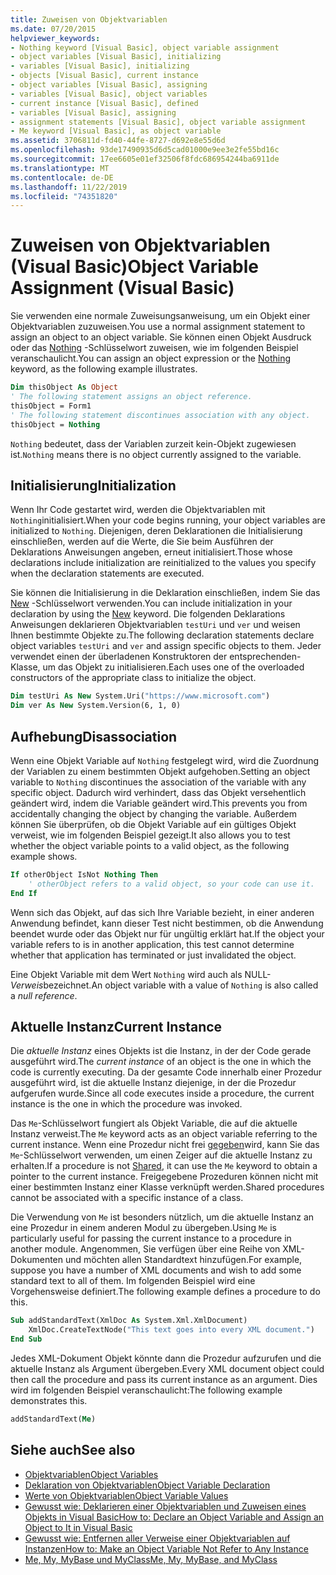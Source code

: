 ```yaml
---
title: Zuweisen von Objektvariablen
ms.date: 07/20/2015
helpviewer_keywords:
- Nothing keyword [Visual Basic], object variable assignment
- object variables [Visual Basic], initializing
- variables [Visual Basic], initializing
- objects [Visual Basic], current instance
- object variables [Visual Basic], assigning
- variables [Visual Basic], object variables
- current instance [Visual Basic], defined
- variables [Visual Basic], assigning
- assignment statements [Visual Basic], object variable assignment
- Me keyword [Visual Basic], as object variable
ms.assetid: 3706811d-fd40-44fe-8727-d692e8e55d6d
ms.openlocfilehash: 93de17490935d6d5cad01000e9ee3e2fe55bd16c
ms.sourcegitcommit: 17ee6605e01ef32506f8fdc686954244ba6911de
ms.translationtype: MT
ms.contentlocale: de-DE
ms.lasthandoff: 11/22/2019
ms.locfileid: "74351820"
---
```

# <a name="object-variable-assignment-visual-basic"></a><span data-ttu-id="16c4a-102">Zuweisen von Objektvariablen (Visual Basic)</span><span class="sxs-lookup"><span data-stu-id="16c4a-102">Object Variable Assignment (Visual Basic)</span></span>

<span data-ttu-id="16c4a-103">Sie verwenden eine normale Zuweisungsanweisung, um ein Objekt einer Objektvariablen zuzuweisen.</span><span class="sxs-lookup"><span data-stu-id="16c4a-103">You use a normal assignment statement to assign an object to an object variable.</span></span> <span data-ttu-id="16c4a-104">Sie können einen Objekt Ausdruck oder das [Nothing](../../../../visual-basic/language-reference/nothing.md) -Schlüsselwort zuweisen, wie im folgenden Beispiel veranschaulicht.</span><span class="sxs-lookup"><span data-stu-id="16c4a-104">You can assign an object expression or the [Nothing](../../../../visual-basic/language-reference/nothing.md) keyword, as the following example illustrates.</span></span>

```vb
Dim thisObject As Object
' The following statement assigns an object reference.
thisObject = Form1
' The following statement discontinues association with any object.
thisObject = Nothing
```

<span data-ttu-id="16c4a-105">`Nothing` bedeutet, dass der Variablen zurzeit kein-Objekt zugewiesen ist.</span><span class="sxs-lookup"><span data-stu-id="16c4a-105">`Nothing` means there is no object currently assigned to the variable.</span></span>

## <a name="initialization"></a><span data-ttu-id="16c4a-106">Initialisierung</span><span class="sxs-lookup"><span data-stu-id="16c4a-106">Initialization</span></span>

<span data-ttu-id="16c4a-107">Wenn Ihr Code gestartet wird, werden die Objektvariablen mit `Nothing`initialisiert.</span><span class="sxs-lookup"><span data-stu-id="16c4a-107">When your code begins running, your object variables are initialized to `Nothing`.</span></span> <span data-ttu-id="16c4a-108">Diejenigen, deren Deklarationen die Initialisierung einschließen, werden auf die Werte, die Sie beim Ausführen der Deklarations Anweisungen angeben, erneut initialisiert.</span><span class="sxs-lookup"><span data-stu-id="16c4a-108">Those whose declarations include initialization are reinitialized to the values you specify when the declaration statements are executed.</span></span>

<span data-ttu-id="16c4a-109">Sie können die Initialisierung in die Deklaration einschließen, indem Sie das [New](../../../../visual-basic/language-reference/operators/new-operator.md) -Schlüsselwort verwenden.</span><span class="sxs-lookup"><span data-stu-id="16c4a-109">You can include initialization in your declaration by using the [New](../../../../visual-basic/language-reference/operators/new-operator.md) keyword.</span></span> <span data-ttu-id="16c4a-110">Die folgenden Deklarations Anweisungen deklarieren Objektvariablen `testUri` und `ver` und weisen Ihnen bestimmte Objekte zu.</span><span class="sxs-lookup"><span data-stu-id="16c4a-110">The following declaration statements declare object variables `testUri` and `ver` and assign specific objects to them.</span></span> <span data-ttu-id="16c4a-111">Jeder verwendet einen der überladenen Konstruktoren der entsprechenden-Klasse, um das Objekt zu initialisieren.</span><span class="sxs-lookup"><span data-stu-id="16c4a-111">Each uses one of the overloaded constructors of the appropriate class to initialize the object.</span></span>

```vb
Dim testUri As New System.Uri("https://www.microsoft.com")
Dim ver As New System.Version(6, 1, 0)
```

## <a name="disassociation"></a><span data-ttu-id="16c4a-112">Aufhebung</span><span class="sxs-lookup"><span data-stu-id="16c4a-112">Disassociation</span></span>

<span data-ttu-id="16c4a-113">Wenn eine Objekt Variable auf `Nothing` festgelegt wird, wird die Zuordnung der Variablen zu einem bestimmten Objekt aufgehoben.</span><span class="sxs-lookup"><span data-stu-id="16c4a-113">Setting an object variable to `Nothing` discontinues the association of the variable with any specific object.</span></span> <span data-ttu-id="16c4a-114">Dadurch wird verhindert, dass das Objekt versehentlich geändert wird, indem die Variable geändert wird.</span><span class="sxs-lookup"><span data-stu-id="16c4a-114">This prevents you from accidentally changing the object by changing the variable.</span></span> <span data-ttu-id="16c4a-115">Außerdem können Sie überprüfen, ob die Objekt Variable auf ein gültiges Objekt verweist, wie im folgenden Beispiel gezeigt.</span><span class="sxs-lookup"><span data-stu-id="16c4a-115">It also allows you to test whether the object variable points to a valid object, as the following example shows.</span></span>

```vb
If otherObject IsNot Nothing Then
    ' otherObject refers to a valid object, so your code can use it.
End If
```

<span data-ttu-id="16c4a-116">Wenn sich das Objekt, auf das sich Ihre Variable bezieht, in einer anderen Anwendung befindet, kann dieser Test nicht bestimmen, ob die Anwendung beendet wurde oder das Objekt nur für ungültig erklärt hat.</span><span class="sxs-lookup"><span data-stu-id="16c4a-116">If the object your variable refers to is in another application, this test cannot determine whether that application has terminated or just invalidated the object.</span></span>

<span data-ttu-id="16c4a-117">Eine Objekt Variable mit dem Wert `Nothing` wird auch als NULL- *Verweis*bezeichnet.</span><span class="sxs-lookup"><span data-stu-id="16c4a-117">An object variable with a value of `Nothing` is also called a *null reference*.</span></span>

## <a name="current-instance"></a><span data-ttu-id="16c4a-118">Aktuelle Instanz</span><span class="sxs-lookup"><span data-stu-id="16c4a-118">Current Instance</span></span>

<span data-ttu-id="16c4a-119">Die *aktuelle Instanz* eines Objekts ist die Instanz, in der der Code gerade ausgeführt wird.</span><span class="sxs-lookup"><span data-stu-id="16c4a-119">The *current instance* of an object is the one in which the code is currently executing.</span></span> <span data-ttu-id="16c4a-120">Da der gesamte Code innerhalb einer Prozedur ausgeführt wird, ist die aktuelle Instanz diejenige, in der die Prozedur aufgerufen wurde.</span><span class="sxs-lookup"><span data-stu-id="16c4a-120">Since all code executes inside a procedure, the current instance is the one in which the procedure was invoked.</span></span>

<span data-ttu-id="16c4a-121">Das `Me`-Schlüsselwort fungiert als Objekt Variable, die auf die aktuelle Instanz verweist.</span><span class="sxs-lookup"><span data-stu-id="16c4a-121">The `Me` keyword acts as an object variable referring to the current instance.</span></span> <span data-ttu-id="16c4a-122">Wenn eine Prozedur nicht frei [gegeben](../../../../visual-basic/language-reference/modifiers/shared.md)wird, kann Sie das `Me`-Schlüsselwort verwenden, um einen Zeiger auf die aktuelle Instanz zu erhalten.</span><span class="sxs-lookup"><span data-stu-id="16c4a-122">If a procedure is not [Shared](../../../../visual-basic/language-reference/modifiers/shared.md), it can use the `Me` keyword to obtain a pointer to the current instance.</span></span> <span data-ttu-id="16c4a-123">Freigegebene Prozeduren können nicht mit einer bestimmten Instanz einer Klasse verknüpft werden.</span><span class="sxs-lookup"><span data-stu-id="16c4a-123">Shared procedures cannot be associated with a specific instance of a class.</span></span>

<span data-ttu-id="16c4a-124">Die Verwendung von `Me` ist besonders nützlich, um die aktuelle Instanz an eine Prozedur in einem anderen Modul zu übergeben.</span><span class="sxs-lookup"><span data-stu-id="16c4a-124">Using `Me` is particularly useful for passing the current instance to a procedure in another module.</span></span> <span data-ttu-id="16c4a-125">Angenommen, Sie verfügen über eine Reihe von XML-Dokumenten und möchten allen Standardtext hinzufügen.</span><span class="sxs-lookup"><span data-stu-id="16c4a-125">For example, suppose you have a number of XML documents and wish to add some standard text to all of them.</span></span> <span data-ttu-id="16c4a-126">Im folgenden Beispiel wird eine Vorgehensweise definiert.</span><span class="sxs-lookup"><span data-stu-id="16c4a-126">The following example defines a procedure to do this.</span></span>

```vb
Sub addStandardText(XmlDoc As System.Xml.XmlDocument)
    XmlDoc.CreateTextNode("This text goes into every XML document.")
End Sub
```

<span data-ttu-id="16c4a-127">Jedes XML-Dokument Objekt könnte dann die Prozedur aufzurufen und die aktuelle Instanz als Argument übergeben.</span><span class="sxs-lookup"><span data-stu-id="16c4a-127">Every XML document object could then call the procedure and pass its current instance as an argument.</span></span> <span data-ttu-id="16c4a-128">Dies wird im folgenden Beispiel veranschaulicht:</span><span class="sxs-lookup"><span data-stu-id="16c4a-128">The following example demonstrates this.</span></span>

```vb
addStandardText(Me)
```

## <a name="see-also"></a><span data-ttu-id="16c4a-129">Siehe auch</span><span class="sxs-lookup"><span data-stu-id="16c4a-129">See also</span></span>

- [<span data-ttu-id="16c4a-130">Objektvariablen</span><span class="sxs-lookup"><span data-stu-id="16c4a-130">Object Variables</span></span>](../../../../visual-basic/programming-guide/language-features/variables/object-variables.md)
- [<span data-ttu-id="16c4a-131">Deklaration von Objektvariablen</span><span class="sxs-lookup"><span data-stu-id="16c4a-131">Object Variable Declaration</span></span>](../../../../visual-basic/programming-guide/language-features/variables/object-variable-declaration.md)
- [<span data-ttu-id="16c4a-132">Werte von Objektvariablen</span><span class="sxs-lookup"><span data-stu-id="16c4a-132">Object Variable Values</span></span>](../../../../visual-basic/programming-guide/language-features/variables/object-variable-values.md)
- [<span data-ttu-id="16c4a-133">Gewusst wie: Deklarieren einer Objektvariablen und Zuweisen eines Objekts in Visual Basic</span><span class="sxs-lookup"><span data-stu-id="16c4a-133">How to: Declare an Object Variable and Assign an Object to It in Visual Basic</span></span>](../../../../visual-basic/programming-guide/language-features/variables/how-to-declare-an-object-variable-and-assign-an-object-to-it.md)
- [<span data-ttu-id="16c4a-134">Gewusst wie: Entfernen aller Verweise einer Objektvariablen auf Instanzen</span><span class="sxs-lookup"><span data-stu-id="16c4a-134">How to: Make an Object Variable Not Refer to Any Instance</span></span>](../../../../visual-basic/programming-guide/language-features/variables/how-to-make-an-object-variable-not-refer-to-any-instance.md)
- [<span data-ttu-id="16c4a-135">Me, My, MyBase und MyClass</span><span class="sxs-lookup"><span data-stu-id="16c4a-135">Me, My, MyBase, and MyClass</span></span>](../../../../visual-basic/programming-guide/program-structure/me-my-mybase-and-myclass.md)
